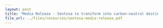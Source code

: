 ```yaml
---
layout: post
title: "Media Release - Sentosa to transform into carbon-neutral destination by 2030"
file_url: ../files/resources/sentosa-media-release.pdf
---
```

